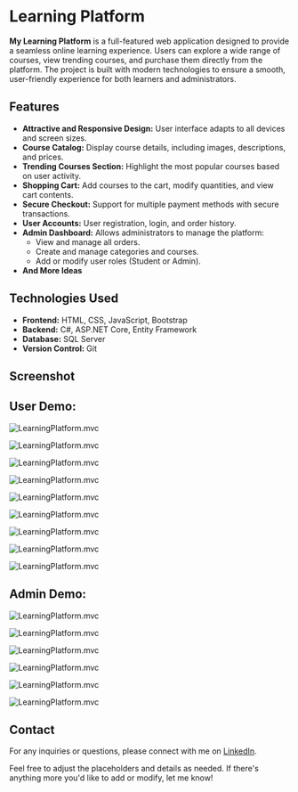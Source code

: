 # Learning Platform

**My Learning Platform** is a full-featured web application designed to provide a seamless online learning experience. Users can explore a wide range of courses, view trending courses, and purchase them directly from the platform. The project is built with modern technologies to ensure a smooth, user-friendly experience for both learners and administrators.

## Features

- **Attractive and Responsive Design:** User interface adapts to all devices and screen sizes.
- **Course Catalog:** Display course details, including images, descriptions, and prices.
- **Trending Courses Section:** Highlight the most popular courses based on user activity.
- **Shopping Cart:** Add courses to the cart, modify quantities, and view cart contents.
- **Secure Checkout:** Support for multiple payment methods with secure transactions.
- **User Accounts:** User registration, login, and order history.
- **Admin Dashboard:** Allows administrators to manage the platform:
  - View and manage all orders.
  - Create and manage categories and courses.
  - Add or modify user roles (Student or Admin).
- **And More Ideas**  

## Technologies Used

- **Frontend:** HTML, CSS, JavaScript, Bootstrap
- **Backend:** C#, ASP.NET Core, Entity Framework
- **Database:** SQL Server
- **Version Control:** Git

## Screenshot 
## User Demo:

![LearningPlatform.mvc](demo/1.png)

![LearningPlatform.mvc](demo/2.png)

![LearningPlatform.mvc](demo/3.png)

![LearningPlatform.mvc](demo/4.png)

![LearningPlatform.mvc](demo/5.png)

![LearningPlatform.mvc](demo/6.png)

![LearningPlatform.mvc](demo/7.png)

![LearningPlatform.mvc](demo/8.png)

![LearningPlatform.mvc](demo/9.png)

## Admin Demo:

![LearningPlatform.mvc](demo/10.png)

![LearningPlatform.mvc](demo/11.png)

![LearningPlatform.mvc](demo/12.png)

![LearningPlatform.mvc](demo/13.png)

![LearningPlatform.mvc](demo/14.png)

![LearningPlatform.mvc](demo/15.png)

## Contact

For any inquiries or questions, please  connect with me on [LinkedIn](https://www.linkedin.com/in/tarek-elabsy222).

Feel free to adjust the placeholders and details as needed. If there's anything more you'd like to add or modify, let me know!
